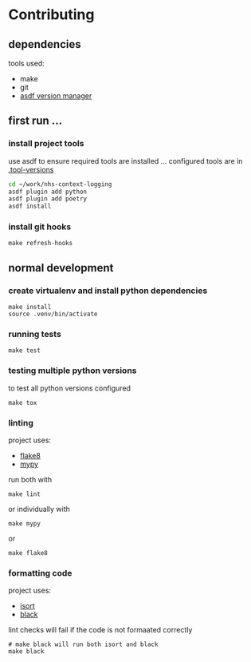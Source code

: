 # Contributing

## dependencies
tools used:
- make
- git
- [asdf version manager](https://asdf-vm.com/guide/getting-started.html)


## first run ...  

### install project tools
use asdf to ensure required tools are installed ... configured tools are in  [.tool-versions](.tool-versions)
```bash
cd ~/work/nhs-context-logging
asdf plugin add python
asdf plugin add poetry
asdf install
```

### install git hooks
```shell
make refresh-hooks
```

## normal development

### create virtualenv and install python dependencies

```shell
make install
source .venv/bin/activate
```

### running tests

```shell
make test
```

### testing multiple python versions
to test all python versions configured
```shell
make tox
```


### linting
project uses:
- [flake8](https://pypi.org/project/flake8/)
- [mypy](https://pypi.org/project/mypy/)

run both with 
```shell
make lint
```
or individually with
```shell
make mypy
```
or
```shell
make flake8 
```


### formatting code
project uses:
- [isort](https://pypi.org/project/isort/)
- [black](https://pypi.org/project/black/)

lint checks will fail if the code is not formaated correctly

```shell
# make black will run both isort and black
make black
```


